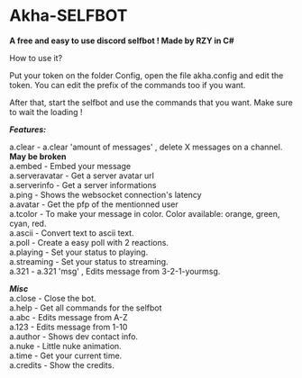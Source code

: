 # Akha-SELFBOT
**A free and easy to use discord selfbot ! Made by RZY in C#**

How to use it?

Put your token on the folder Config, open the file akha.config and edit the token.
You can edit the prefix of the commands too if you want.

After that, start the selfbot and use the commands that you want. Make sure to wait the loading !


***Features:***

a.clear - a.clear 'amount of messages' , delete X messages on a channel. **May be broken**                                                 
a.embed             - Embed your message                                                                                                                           
a.serveravatar      - Get a server avatar url                                                                                                    
a.serverinfo        - Get a server informations                                                                                                    
a.ping              - Shows the websocket connection's latency                                                                                                    
a.avatar            - Get the pfp of the mentionned user                                                                                                    
a.tcolor            - To make your message in color. Color available: orange, green, cyan, red.                                                  
a.ascii             - Convert text to ascii text.                                                                                                    
a.poll              - Create a easy poll with 2 reactions.                                                                                                    
a.playing           - Set your status to playing.                                                                                                    
a.streaming         - Set your status to streaming.                                                                                                    
a.321               - a.321 'msg' , Edits message from 3-2-1-yourmsg.                                                                                                                                                                                                                                                                                                                                                              

***Misc***                                                                                                                                                      
a.close             - Close the bot.                                                                                                    
a.help              - Get all commands for the selfbot                                                                                                    
a.abc               - Edits message from A-Z                                                                                                    
a.123               - Edits message from 1-10                                                                                                    
a.author            - Shows dev contact info.                                                                                                    
a.nuke              - Little nuke animation.                                                                                                    
a.time              - Get your current time.                                                                                                    
a.credits           - Show the credits.
